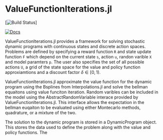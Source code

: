 # ValueFunctionIterations.jl

[![Build Status](https://github.com/jack-h-buckner/ValueFunctionIterations.jl/actions/workflows/CI-V1-11.yml/badge.svg)]

[![Docs](https://img.shields.io/badge/docs-dev-blue)](https://jack-h-buckner.github.io/ValueFunctionIterations.jl)

ValueFunctionIterations.jl provides a framework for solving stochastic dynamic programs with continuous states and discrete action spaces. Problems are defined by specifying a reward function `R` and state update function `F` which depend on the current state `s`, action `u`, randon varible `X` and model paramters `p`. The user also specifies the set of all possible actions `U`, a grid of the state space for the value and policy function approxiamtions and a discount factor $\delta \in [0,1)$. 

ValueFunctionIterations.jl approximate the value function for the dynamic program using the Bsplines from Interpolations.jl and solve the bellman equaitons using value funciton iteration. Random varibles can be included in the model using the AbstractRandomVariable interace provided by ValueFunctionIterations.jl. This interface allows the expectation in the bellman euqaiton to be evaluated using either Montecarlo methods, quadrature, or a mixture of the two. 

The solution to the dynamic program is stored in a DynamicProgram object. This stores the data used to define the problem along with the value and policy functions. The  


